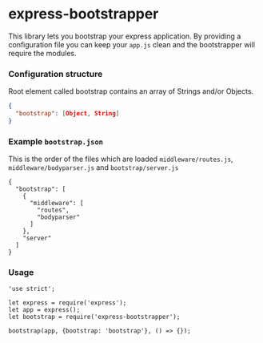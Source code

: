 # express-bootstrapper

This library lets you bootstrap your express application. By providing a configuration file you can keep your `app.js` clean and the bootstrapper will require the modules.

### Configuration structure
Root element called bootstrap contains an array of Strings and/or Objects.
```json
{
  "bootstrap": [Object, String]
}
```

### Example `bootstrap.json`
This is the order of the files which are loaded `middleware/routes.js`, `middleware/bodyparser.js` and `bootstrap/server.js`
```
{
  "bootstrap": [
    {
      "middleware": [
        "routes",
        "bodyparser"
      ]
    },
    "server"
  ]
}
```

### Usage
```
'use strict';

let express = require('express');
let app = express();
let bootstrap = require('express-bootstrapper');

bootstrap(app, {bootstrap: 'bootstrap'}, () => {});

```
